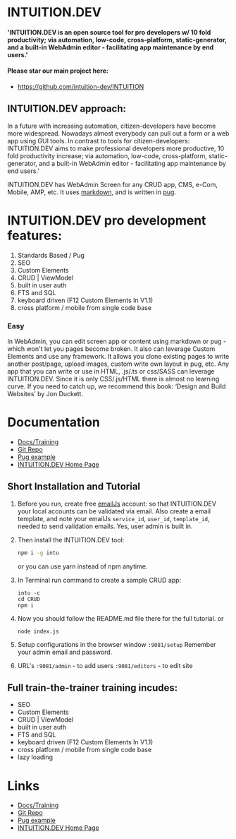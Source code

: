 
# INTUITION.DEV

#### 'INTUITION.DEV is an open source tool for pro developers w/ 10 fold productivity; via automation, low-code, cross-platform, static-generator, and a built-in WebAdmin editor - facilitating app maintenance by end users.'

#### Please star our main project here:
- https://github.com/intuition-dev/INTUITION

## INTUITION.DEV approach:

In a future with increasing automation, citizen-developers have become more widespread. Nowadays almost everybody can pull out a form or a web app using GUI tools.
In contrast to tools for citizen-developers: INTUITION.DEV aims to make professional developers more productive, 10 fold productivity increase; via automation, low-code, cross-platform, static-generator, and a built-in WebAdmin editor - facilitating app maintenance by end users.'

INTUITION.DEV has WebAdmin Screen for any CRUD app, CMS, e-Com, Mobile, AMP, etc.  It uses [markdown](https://daringfireball.net/projects/markdown/syntax), and is written in [pug](https://pugjs.org/language/tags.html).

# INTUITION.DEV pro development features:

1. Standards Based / Pug
1. SEO
2.  Custom Elements
2. CRUD | ViewModel
2. built in user auth
2. FTS and SQL
2. keyboard driven (F12 Custom Elements In V1.1)
2. cross platform / mobile from single code base


### Easy

In WebAdmin, you can edit screen app or content using markdown or pug - which won't let you pages become broken. It also can leverage  Custom Elements and use any framework. It allows you clone existing pages to write another post/page, upload images, custom write own layout in pug, etc. Any app that you can write or use in HTML, .js/.ts or css/SASS can leverage INTUITION.DEV. Since it is only CSS/.js/HTML there is almost no learning curve.  If you need to catch up, we recommend this book: ‘Design and Build Websites’ by Jon Duckett.


# Documentation

- [Docs/Training](http://docs.mbake.org)
- [Git Repo](http://git.mbake.org)
- [Pug example](https://pug.mbake.org)
- [INTUITION.DEV Home Page](https://www.INTUITION.DEV)


## Short Installation and Tutorial

1. Before you run, create free [emailJs](https://www.emailjs.com) account: so that INTUITION.DEV your local accounts can be validated via email. Also create a email template, and note your emailJs `service_id`, `user_id`,  `template_id`, needed to send validation emails. Yes, user admin is built in.

2. Then install the INTUITION.DEV tool:
    ```bash
    npm i -g intu
    ```
    or you can use yarn instead of npm anytime.

3. In Terminal run command to create a sample CRUD app: 
    ```
    intu -c
    cd CRUD
    npm i
    ```

4. Now you should follow the README.md file there for the full tutorial.
or
    ```
    node index.js
    ```

5. Setup configurations in the browser window `:9081/setup`
   Remember your admin email and password.

6. URL's
   `:9081/admin` - to add users
   `:9081/editors` - to edit site

## Full train-the-trainer training incudes:
- SEO
-  Custom Elements
- CRUD | ViewModel
- built in user auth
- FTS and SQL
- keyboard driven (F12 Custom Elements In V1.1)
- cross platform / mobile from single code base
- lazy loading


# Links

- [Docs/Training](http://docs.mbake.org)
- [Git Repo](http://git.mbake.org)
- [Pug example](https://pug.mbake.org)
- [INTUITION.DEV Home Page](https://www.INTUITION.DEV)
